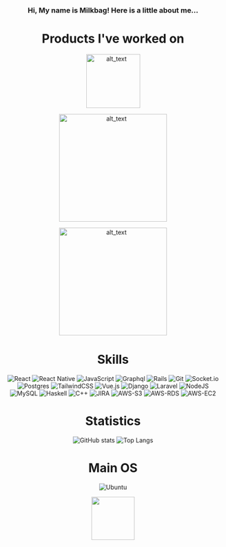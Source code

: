 

### __<p align="center">Hi, My name is Milkbag! Here is a little about me...</p>__

<div align="center">
  
# Products I've worked on
  [<img alt="alt_text" width="125px" src="https://sutton.com/img/logos/sutton-logo.svg" />](https://www.sutton.com/)
  
  [<img alt="alt_text" width="250px" src="https://homeprint.io/wp-content/uploads/2021/11/HOMEPRINT-LOGO.png" />](https://homeprint.io)
  
  [<img alt="alt_text" width="250px" src="https://commonempire.com/wp-content/uploads/2022/08/CE-Footer-LOGO.png" />](https://commonempire.com/app-features/)
#
  
# Skills
![React](https://img.shields.io/badge/react-%2320232a.svg?style=for-the-badge&logo=react&logoColor=%2361DAFB)
![React Native](https://img.shields.io/badge/react_native-%2320232a.svg?style=for-the-badge&logo=react&logoColor=%2361DAFB)
![JavaScript](https://img.shields.io/badge/javascript-%23323330.svg?style=for-the-badge&logo=javascript&logoColor=%23F7DF1E)
![Graphql](https://img.shields.io/badge/-Graphql-df0397?logo=graphql&style=for-the-badge)
![Rails](https://img.shields.io/badge/rails-%23CC0000.svg?style=for-the-badge&logo=ruby-on-rails&logoColor=white)
![Git](https://img.shields.io/badge/git-%23F05033.svg?style=for-the-badge&logo=git&logoColor=white)
![Socket.io](https://img.shields.io/badge/Socket.io-black?style=for-the-badge&logo=socket.io&badgeColor=010101)
![Postgres](https://img.shields.io/badge/postgres-%23316192.svg?style=for-the-badge&logo=postgresql&logoColor=white)
![TailwindCSS](https://img.shields.io/badge/tailwindcss-%2338B2AC.svg?style=for-the-badge&logo=tailwind-css&logoColor=white)
![Vue.js](https://img.shields.io/badge/vuejs-%2335495e.svg?style=for-the-badge&logo=vuedotjs&logoColor=%234FC08D)
![Django](https://img.shields.io/badge/django-%23092E20.svg?style=for-the-badge&logo=django&logoColor=white)
![Laravel](https://img.shields.io/badge/laravel-%23FF2D20.svg?style=for-the-badge&logo=laravel&logoColor=white)
![NodeJS](https://img.shields.io/badge/node.js-6DA55F?style=for-the-badge&logo=node.js&logoColor=white)
![MySQL](https://img.shields.io/badge/mysql-%2300f.svg?style=for-the-badge&logo=mysql&logoColor=white)
![Haskell](https://img.shields.io/badge/haskell-%23092E20.svg?style=for-the-badge&logo=haskell&logoColor=%234FC08D)
![C++](https://img.shields.io/badge/C++-%23316192.svg?style=for-the-badge&logo=cplusplus&logoColor=%white)
![JIRA](https://img.shields.io/badge/JIRA-%2300f.svg?style=for-the-badge&logo=Jira%20Software&logoColor=%white)
![AWS-S3](https://img.shields.io/badge/Amazon%20S3-%yellow.svg?style=for-the-badge&logo=amazons3&logoColor=%2361DAFB)
![AWS-RDS](https://img.shields.io/badge/Amazon%20RDS-%23FF2D20.svg?style=for-the-badge&logo=amazonrds&logoColor=%white)
![AWS-EC2](https://img.shields.io/badge/Amazon%20EC2-%2320232a.svg?style=for-the-badge&logo=amazonec2&logoColor=%2361DAFB)

# Statistics
![GitHub stats](https://github-readme-stats.vercel.app/api?username=milkbag19&hide=contribs&show_icons=true&theme=tokyonight)
![Top Langs](https://github-readme-stats.vercel.app/api/top-langs/?username=milkbag19&layout=compact&theme=tokyonight)

# Main OS
![Ubuntu](https://img.shields.io/badge/Ubuntu-E95420?style=for-the-badge&logo=ubuntu&logoColor=white)
  
  
<div id="header" align="center">
  <img src="https://cdn.discordapp.com/attachments/561220065584873474/691542483284394024/1584647591844.gif" width="100"/>
</div>
  
</div>
